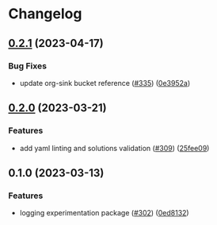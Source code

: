 # Changelog

## [0.2.1](https://github.com/GoogleCloudPlatform/pubsec-declarative-toolkit/compare/solutions/logging/core-experimentation/0.2.0...solutions/logging/core-experimentation/0.2.1) (2023-04-17)


### Bug Fixes

* update org-sink bucket reference ([#335](https://github.com/GoogleCloudPlatform/pubsec-declarative-toolkit/issues/335)) ([0e3952a](https://github.com/GoogleCloudPlatform/pubsec-declarative-toolkit/commit/0e3952ac32913e197e84676691ed651496e31e21))

## [0.2.0](https://github.com/GoogleCloudPlatform/pubsec-declarative-toolkit/compare/solutions/logging/core-experimentation/0.1.0...solutions/logging/core-experimentation/0.2.0) (2023-03-21)


### Features

* add yaml linting and solutions validation ([#309](https://github.com/GoogleCloudPlatform/pubsec-declarative-toolkit/issues/309)) ([25fee09](https://github.com/GoogleCloudPlatform/pubsec-declarative-toolkit/commit/25fee09dd6c62931032569fbc2cc8bf090fd9266))

## 0.1.0 (2023-03-13)


### Features

* logging experimentation package ([#302](https://github.com/GoogleCloudPlatform/pubsec-declarative-toolkit/issues/302)) ([0ed8132](https://github.com/GoogleCloudPlatform/pubsec-declarative-toolkit/commit/0ed81329e1ca55321bca28a45eae605f3ecd26aa))

